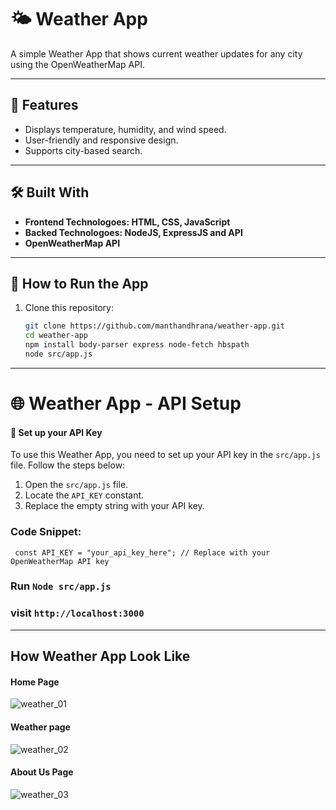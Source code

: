 # 🌤 Weather App  

A simple Weather App that shows current weather updates for any city using the OpenWeatherMap API.

---

## 🌟 Features  
- Displays temperature, humidity, and wind speed.  
- User-friendly and responsive design.  
- Supports city-based search.  

---

## 🛠️ Built With  
- **Frontend Technologoes: HTML, CSS, JavaScript**
- **Backed Technologoes: NodeJS, ExpressJS and API**  
- **OpenWeatherMap API**

---

## 🚀 How to Run the App  

1. Clone this repository:  
   ```bash
   git clone https://github.com/manthandhrana/weather-app.git
   cd weather-app
   npm install body-parser express node-fetch hbspath
   node src/app.js

---

# 🌐 Weather App - API Setup  

#### 📌 **Set up your API Key**  

To use this Weather App, you need to set up your API key in the `src/app.js` file. Follow the steps below:  

1. Open the `src/app.js` file.  
2. Locate the `API_KEY` constant.  
3. Replace the empty string with your API key.  

### Code Snippet:
     const API_KEY = "your_api_key_here"; // Replace with your OpenWeatherMap API key

### Run `Node src/app.js`
### visit `http://localhost:3000`
---

## How Weather App Look Like

#### Home Page
![weather_01](https://github.com/user-attachments/assets/6f1f8a0a-4111-4cd0-ae01-3ae0d6e0f874)

#### Weather page
![weather_02](https://github.com/user-attachments/assets/082cd21c-01a5-4728-a4aa-2bbd0f981102)

#### About Us Page
![weather_03](https://github.com/user-attachments/assets/81fd6be6-4483-49e6-8de0-0f5516b3f92d)

